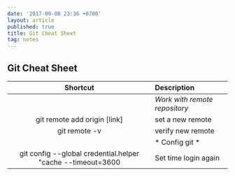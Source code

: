 ```yaml
---
date: '2017-09-08 23:36 +0700'
layout: article
published: true
title: Git Cheat Sheet
tag: notes
---
```

## Git Cheat Sheet
|Shortcut| Description           |
|:-------:|:---------------------|
|| *Work with remote repository* |
|git remote add origin  [link]| set a new remote|
|git remote -v | verify new remote|
|| * Config git *|
|git config --global credential.helper "cache --timeout=3600| Set time login again|

